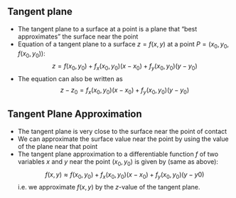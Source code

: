 ## Tangent plane
- The tangent plane to a surface at a point is a plane that “best approximates” the surface near the point
- Equation of a tangent plane to a surface $z=f(x,y)$ at a point $P=(x_0,y_0,f(x_0,y_0))$:
$$z=f(x_0,y_0)+f_x(x_0,y_0)(x−x_0)+f_y(x_0,y_0)(y−y_0)$$
- The equation can also be written as
$$z-z_0=f_x(x_0,y_0)(x−x_0)+f_y(x_0,y_0)(y−y_0)$$
## Tangent Plane Approximation
- The tangent plane is very close to the surface near the point of contact
- We can approximate the surface value near the point by using the value of the plane near that point
- The tangent plane approximation to a differentiable function $f$ of two variables $x$ and $y$ near the point $(x_0,y_0)$ is given by (same as above): 
$$f(x,y)≈f(x_0,y_0)+f_x(x_0,y_0)(x−x_0)+f_y(x_0,y_0)(y−y0)$$
i.e. we approximate $f(x,y)$ by the $z$-value of the tangent plane.